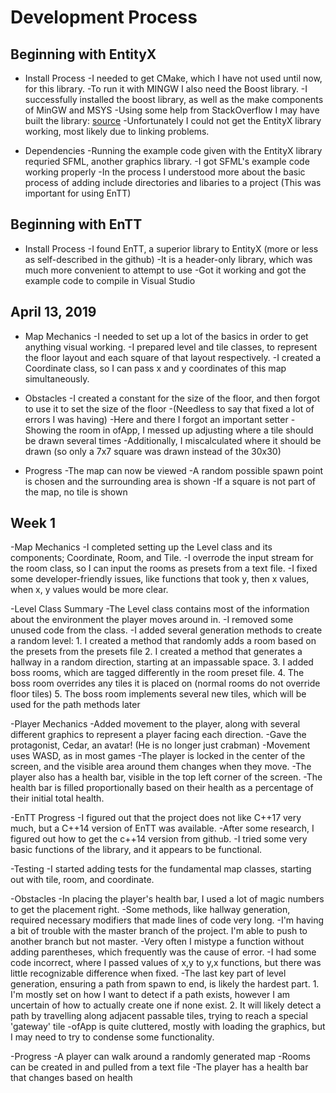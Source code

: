 # Development Process

## Beginning with EntityX

- Install Process
	-I needed to get CMake, which I have not used until now, for this library.
	-To run it with MINGW I also need the Boost library.
	-I successfully installed the boost library, as well as the make components of MinGW and MSYS
	-Using some help from StackOverflow I may have built the library: [source](https://stackoverflow.com/questions/11813844/building-hello-world-at-the-command-line-using-cmake-and-visual-studio-express-2)
	-Unfortunately I could not get the EntityX library working, most likely due to linking problems.

- Dependencies
	-Running the example code given with the EntityX library requried SFML, another graphics library.
	-I got SFML's example code working properly
	-In the process I understood more about the basic process of adding include directories and libaries to a project (This was important for using EnTT)

## Beginning with EnTT

- Install Process
	-I found EnTT, a superior library to EntityX (more or less as self-described in the github)
	-It is a header-only library, which was much more convenient to attempt to use
	-Got it working and got the example code to compile in Visual Studio




## April 13, 2019

- Map Mechanics
	-I needed to set up a lot of the basics in order to get anything visual working.
	-I prepared level and tile classes, to represent the floor layout and each square of that layout respectively.
	-I created a Coordinate class, so I can pass x and y coordinates of this map simultaneously.
	
- Obstacles
	-I created a constant for the size of the floor, and then forgot to use it to set the size of the floor
	-(Needless to say that fixed a lot of errors I was having)
	-Here and there I forgot an important setter
	-Showing the room in ofApp, I messed up adjusting where a tile should be drawn several times
	-Additionally, I miscalculated where it should be drawn (so only a 7x7 square was drawn instead of the 30x30)

- Progress
	-The map can now be viewed
	-A random possible spawn point is chosen and the surrounding area is shown
	-If a square is not part of the map, no tile is shown




## Week 1

-Map Mechanics
	-I completed setting up the Level class and its components; Coordinate, Room, and Tile.
	-I overrode the input stream for the room class, so I can input the rooms as presets from a text file.
	-I fixed some developer-friendly issues, like functions that took y, then x values, when x, y values would be more clear.

-Level Class Summary
	-The Level class contains most of the information about the environment the player moves around in.
	-I removed some unused code from the class.
	-I added several generation methods to create a random level:
		1. I created a method that randomly adds a room based on the presets from the presets file
		2. I created a method that generates a hallway in a random direction, starting at an impassable space.
		3. I added boss rooms, which are tagged differently in the room preset file.
		4. The boss room overrides any tiles it is placed on (normal rooms do not override floor tiles)
		5. The boss room implements several new tiles, which will be used for the path methods later

-Player Mechanics
	-Added movement to the player, along with several different graphics to represent a player facing each direction.
	-Gave the protagonist, Cedar, an avatar! (He is no longer just crabman)
	-Movement uses WASD, as in most games
	-The player is locked in the center of the screen, and the visible area around them changes when they move.
	-The player also has a health bar, visible in the top left corner of the screen.
	-The health bar is filled proportionally based on their health as a percentage of their initial total health. 

-EnTT Progress
	-I figured out that the project does not like C++17 very much, but a C++14 version of EnTT was available.
	-After some research, I figured out how to get the c++14 version from github.
	-I tried some very basic functions of the library, and it appears to be functional.

-Testing
	-I started adding tests for the fundamental map classes, starting out with tile, room, and coordinate.

-Obstacles
	-In placing the player's health bar, I used a lot of magic numbers to get the placement right.
	-Some methods, like hallway generation, required necessary modifiers that made lines of code very long. 
	-I'm having a bit of trouble with the master branch of the project. I'm able to push to another branch but not master.
	-Very often I mistype a function without adding parentheses, which frequently was the cause of error.
	-I had some code incorrect, where I passed values of x,y to y,x functions, but there was little recognizable difference when fixed.
	-The last key part of level generation, ensuring a path from spawn to end, is likely the hardest part. 
		1. I'm mostly set on how I want to detect if a path exists, however I am uncertain of how to actually create one if none exist.
		2. It will likely detect a path by travelling along adjacent passable tiles, trying to reach a special 'gateway' tile
	-ofApp is quite cluttered, mostly with loading the graphics, but I may need to try to condense some functionality.

-Progress
	-A player can walk around a randomly generated map
	-Rooms can be created in and pulled from a text file
	-The player has a health bar that changes based on health


